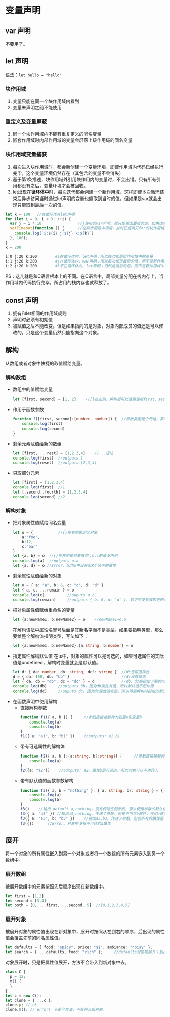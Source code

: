 # 变量声明

## var 声明

不要用了。

## let 声明

语法：`let hello = "hello"`

### 块作用域

1. 变量只能在同一个块作用域内看到
1. 变量未声明之前不能使用

### 重定义及变量屏蔽

1. 同一个块作用域内不能有重复定义的同名变量
1. 嵌套作用域时内部作用域的变量会屏蔽上级作用域的同名变量

### 块作用域变量捕获

1. 每次进入块作用域时，都会新创建一个变量环境，即使作用域内代码已经执行完毕，这个变量环境仍然存在（其包含的变量不会消失）
1. 基于第1条描述，块作用域外引用块作用内的变量时，不会出错。只有所有引用都没有之后，变量环境才会被回收。
1. let出现在**循环体中**时，每次迭代都会创建一个新作用域，这样即使本次循环结束后异步访问当时通过let声明的变量也能取到当时的值，但如果是var就会出现只能取到最后一次的值。

  ```ts
  let k = 100   //在循环体外let声明
  for (let i = 0; i < 3; ++i) {
    var j = i * 10                //j使用的var声明，就只能输出最后的值。如果改成let声明，那么每次就是i的10倍了。
    setTimeout(function () {      //在异步函数中调用，此时已经离开for的块作用域。
      console.log(`i:${i} j:${j} k:${k}`)
    }, 100);
  }
  k = 200
  ```

  ```sh
  i:0 j:20 k:200        #i在循环体内，let声明；所以每次都是新作用域中的变量
  i:1 j:20 k:200        #j在循环体内，var声明；所以每次都是最后的值，而不是新作用域中的变量
  i:2 j:20 k:200        #k不在循环体内，let声明；仍然是最后的值，而不是新作用域中的变量
  ```

PS：这儿就是和C语言根本上的不同。在C语言中，局部变量分配在栈内存上，当作用域内代码执行完毕，所占用的栈内存也就释放了。

## const 声明

1. 拥有和let相同的作用域规则
1. 声明时必须有初始值
1. 被赋值之后不能改变。但是如果指向的是对象，对象内部成员的值还是可以修改的，只是这个变量仍然只能指向这个对象。

## 解构

从数组或者对象中快捷的取值赋给变量。

### 解构数组

* 数组中的值赋给变量
    ```ts
    let [first, second] = [1, 2]    //[]在左侧，解构后可以直接使用first、second这两个新创的变量。
    ```
* 作用于函数参数
    ```ts
    function f([first, second]:[number, number]) {  //参数类型是个元组，其元素会被赋值给新创建的变量
        console.log(first)
        console.log(second)
    }
    ```
* 剩余元素赋值给新的数组
    ```ts
    let [first, ...rest] = [1,2,3,4]    //...语法
    console.log(first)  //outputs 1
    console.log(reset)  //outputs [2,3,4]
    ```
* 只取部分元素
    ```ts
    let [first] = [1,2,3,4]
    console.log(first)  //1
    let [,second,,fourth] = [1,2,3,4]
    console.log(second) //2
    ```

### 解构对象

* 把对象属性值赋给同名变量
    ```ts
    let o = {           //{}在右侧是定义对象
        a:"foo",
        b:12,
        c:"bar"
    }
    let {a, b} = o  //{}在左侧是对象解构；o.c的值没用到
    console.log(a)  //outputs o.a
    let {a, d} = o //Error，因为o中没有d这个名字的属性
    ```
* 剩余属性赋值给新的对象
    ```ts
    let o = { a: "a", b: 6, c: "c", d: "d" }
    let { a, c, ...remain } = o
    console.log(c)          //ouputs o.c
    console.log(remain)     //outputs { b: 6, d: 'd' }，剩下的没有被取走的值
    ```
* 把对象属性值赋给重命名的变量
    ```ts
    let {a:newName1, b:newName2} = o    //newName1=o.a
    ```
    在解构语法中属性名冒号后面是其新名字而不是类型。如果要指明类型，那么要给整个解构体指明类型，写法如下：
    ```ts
    let {a:newName1, b:newName2}:{a:string, b:number} = o
    ```
* 指定属性解构默认值
    在ts中，对象的属性可以是可选的，如果可选属性的实际值是undefined，解构时变量就会是默认值。
    ```ts
    let d: { da: number, db: string, dc?: string }  //dc是可选属性
    d = { da: 100, db: "bb" }                       //dc没有赋值
    let { da, db = "db", dc = "dc" } = d            //db、dc都指定了解构时的默认值，虽然db不是可选属性也不会出错
    console.log(db)     //outputs bb。因为db属性有值，所以默认值不起作用
    console.log(dc)     //ouputs dc。因为dc属性没有值，所以得到解构时指定的默认值
    ```
* 在函数声明中使用解构
  * 直接解构参数
    ```ts
    function f1({ a, b }) {     //参数直接被解构为变量a和变量b
        console.log(a)
        console.log(b)
    }
    f1({ a: "a1", b: "b1" })    //outputs: a1 b1
    ```
  * 带有可选属性的解构体
    ```ts
    function f2({ a, b }:{a:string, b?:string}) {     //参数直接被解构为变量a和变量b。对象的b属性是可选的
        console.log(a)
    }
    f2({a: "a2"})    //outputs: a2。属性b是可选的，所以对象可以不用传入
    ```
  * 带有默认值的函数参数解构
    ```ts
    function f3({ a, b = "nothing" }: { a: string, b?: string } = { a: "default_a" }) {
        console.log(a)
        console.log(b)
    }
    f3()    //输出 default_a,nothing。没有传递任何参数，那么使用参数的默认值。参数默认值不包含b属性，使用b属性的默认值。
    f3({ a: "a3" }) //输出a3,nothing。传递了参数，但是不包含b属性，使用b属性的默认值
    f3({ a: "a3", b: "b3" })    //输出a3,b3。传递了参数，包含所有的属性值
    f3({})      //Error。对象中没有不可选的a属性
    ```

## 展开

将一个对象的所有属性嵌入到另一个对象或者将一个数组的所有元素嵌入到另一个数组中。

### 展开数组

被展开数组中的元素按照先后顺序出现在新数组中。

```ts
let first = [1,2]
let second = [3,4]
let both = [0, ...first, ...second, 5]  //[0,1,2,3,4,5]
```

### 展开对象

被展开对象的属性值出现在新对象中，展开时按照从左到右的顺序，后出现的属性值会覆盖先前的同名属性值。

```ts
let defaults = { food: "spicy", price: "$$", ambiance: "noisy" };
let search = { ...defaults, food: "rich" };     //defaults对象被展开；后出现的food值覆盖defaults中的值
```

对象展开时，只是把属性值展开，方法不会带入到新对象中去。

```ts
class C {
  p = 12;
  m() {
  }
}
let c = new C();
let clone = { ...c };
clone.p; // ok
clone.m(); // error!  m是个方法，不会带入新对象。
```
